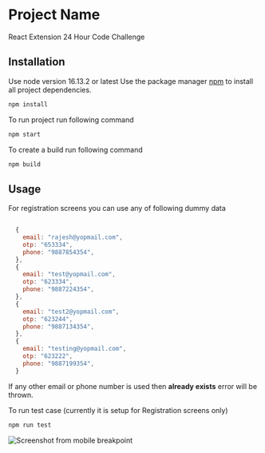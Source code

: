 # Project Name

React Extension
24 Hour Code Challenge

## Installation
Use node version 16.13.2 or latest
Use the package manager [npm](https://docs.npmjs.com/cli/v8/commands/npm-install) to install all project dependencies.

```bash
npm install
```
To run project run following command
```bash
npm start
```

To create a build run following command
```bash
npm build
```
## Usage

For registration screens you can use any of following dummy data

```javascript

  {
    email: "rajesh@yopmail.com",
    otp: "653334",
    phone: "9887854354",
  },
  {
    email: "test@yopmail.com",
    otp: "623334",
    phone: "9887224354",
  },
  {
    email: "test2@yopmail.com",
    otp: "623244",
    phone: "9887134354",
  },
  {
    email: "testing@yopmail.com",
    otp: "623222",
    phone: "9887199354",
  }
```
If any other email or phone number is used then **already exists** error will be thrown.

To run test case (currently it is setup for Registration screens only)
```bash
npm run test
```

![Screenshot from mobile breakpoint]('/rajesh-techglock/near-react-app/blob/main/Screenshot.png')
